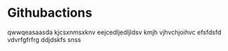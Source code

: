 # Githubactions
qwwqeasaasda
kjcsxnmsxknv
eejcedljedljldsv
kmjh vjhvchjoihvc
efsfdsfd
vdvrfgfrfrg
ddjdskfs
snss
